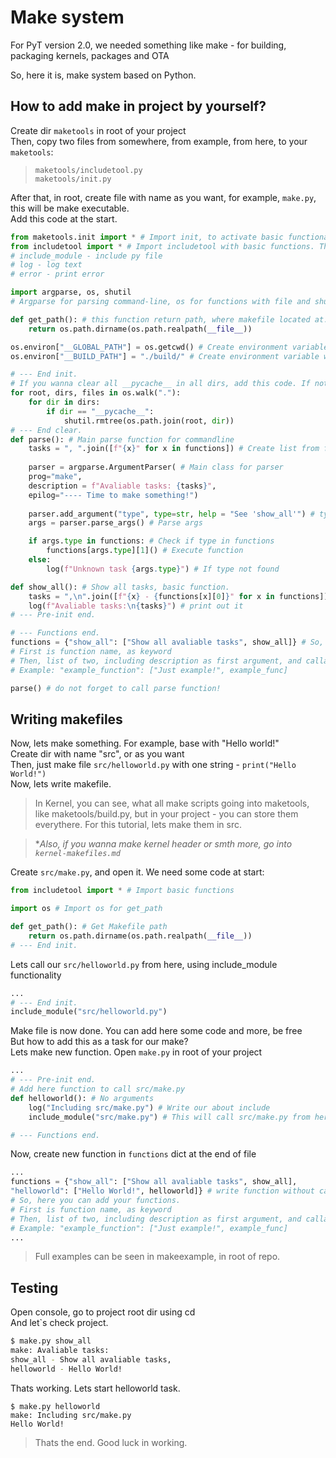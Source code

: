 # Make system
For PyT version 2.0, we needed something like make - for building, packaging kernels, packages and OTA

So, here it is, make system based on Python.

## How to add make in project by yourself?
Create dir `maketools` in root of your project </br>
Then, copy two files from somewhere, from example, from here, to your `maketools`: </br>
> `maketools/includetool.py` <br/>
> `maketools/init.py`

After that, in root, create file with name as you want, for example, `make.py`, this will be make executable.<br/>
Add this code at the start.
```py
from maketools.init import * # Import init, to activate basic functionality.
from includetool import * # Import includetool with basic functions. This file provides: 
# include_module - include py file
# log - log text
# error - print error

import argparse, os, shutil 
# Argparse for parsing command-line, os for functions with file and shutil for clean.

def get_path(): # this function return path, where makefile located at. Can be needed in some cases.
    return os.path.dirname(os.path.realpath(__file__)) 

os.environ["__GLOBAL_PATH"] = os.getcwd() # Create environment variable with root dir
os.environ["__BUILD_PATH"] = "./build/" # Create environment variable with build path. You can change it, add something more, add your variables, and etc.

# --- End init.
# If you wanna clear all __pycache__ in all dirs, add this code. If not, delete it.
for root, dirs, files in os.walk("."):
    for dir in dirs:
        if dir == "__pycache__":
            shutil.rmtree(os.path.join(root, dir))
# --- End clear.
def parse(): # Main parse function for commandline
    tasks = ", ".join([f"{x}" for x in functions]) # Create list from functions - "build, clean, ..."
    
    parser = argparse.ArgumentParser( # Main class for parser
    prog="make",
    description = f"Avaliable tasks: {tasks}",
    epilog="---- Time to make something!")
 
    parser.add_argument("type", type=str, help = "See 'show_all'") # type of task, build and etc.
    args = parser.parse_args() # Parse args

    if args.type in functions: # Check if type in functions
        functions[args.type][1]() # Execute function
    else:
        log(f"Unknown task {args.type}") # If type not found

def show_all(): # Show all tasks, basic function.
    tasks = ",\n".join([f"{x} - {functions[x][0]}" for x in functions]) # Create list from functions name and descriptions. Then, convert to string.
    log(f"Avaliable tasks:\n{tasks}") # print out it
# --- Pre-init end.

# --- Functions end.
functions = {"show_all": ["Show all avaliable tasks", show_all]} # So, here you can add your functions. 
# First is function name, as keyword
# Then, list of two, including description as first argument, and callable function itself as second argument.
# Example: "example_function": ["Just example!", example_func]

parse() # do not forget to call parse function!
```
## Writing makefiles
Now, lets make something. For example, base with "Hello world!" <br/>
Create dir with name "src", or as you want<br/>
Then, just make file `src/helloworld.py` with one string - `print("Hello World!")` <br/>
Now, lets write makefile. <br/>

> In Kernel, you can see, what all make scripts going into maketools, like maketools/build.py, but in your project - you can store them everythere. For this tutorial, lets make them in src. 

> **Also, if you wanna make kernel header or smth more, go into `kernel-makefiles.md`*

Create `src/make.py`, and open it.
We need some code at start:
```py
from includetool import * # Import basic functions

import os # Import os for get_path

def get_path(): # Get Makefile path
    return os.path.dirname(os.path.realpath(__file__))
# --- End init.
```

Lets call our `src/helloworld.py` from here, using include_module functionality
```py
...
# --- End init.
include_module("src/helloworld.py")
```
Make file is now done. You can add here some code and more, be free </br>
But how to add this as a task for our make? </br>
Lets make new function. Open `make.py` in root of your project
```py
...
# --- Pre-init end.
# Add here function to call src/make.py
def helloworld(): # No arguments
    log("Including src/make.py") # Write our about include
    include_module("src/make.py") # This will call src/make.py from here.

# --- Functions end.
```
Now, create new function in `functions` dict at the end of file
```py
...
functions = {"show_all": ["Show all avaliable tasks", show_all],
"helloworld": ["Hello World!", helloworld]} # write function without calling it.
# So, here you can add your functions. 
# First is function name, as keyword
# Then, list of two, including description as first argument, and callable function itself as second argument.
# Example: "example_function": ["Just example!", example_func]
...
```

> Full examples can be seen in makeexample, in root of repo.

## Testing
Open console, go to project root dir using cd
<br/> And let`s check project.
```bash
$ make.py show_all
make: Avaliable tasks:
show_all - Show all avaliable tasks,
helloworld - Hello World!
```
Thats working. Lets start helloworld task.

```
$ make.py helloworld
make: Including src/make.py
Hello World!
```

> Thats the end. Good luck in working.